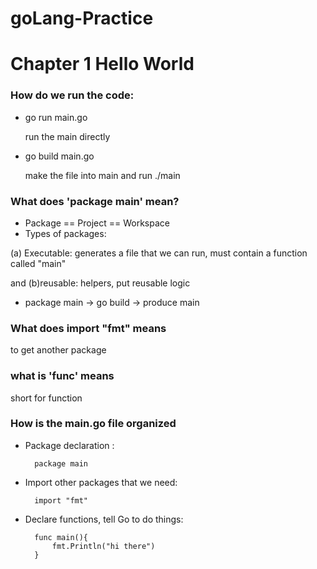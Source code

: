 # goLang-Practice

# Chapter 1 Hello World

### How do we run the code:

* go run main.go

    run the main directly
* go build main.go

    make the file into main and run ./main

### What does 'package main' mean?

* Package == Project == Workspace
* Types of packages: 

(a) Executable: generates a file that we can run, must contain a function called "main" 

and (b)reusable: helpers, put reusable logic
* package main -> go build -> produce main

### What does import "fmt" means
to get another package

### what is 'func' means
short for function

### How is the main.go file organized
* Package declaration : 

        package main
* Import other packages that we need: 

        import "fmt"
* Declare functions, tell Go to do things:

        func main(){
            fmt.Println("hi there")
        }